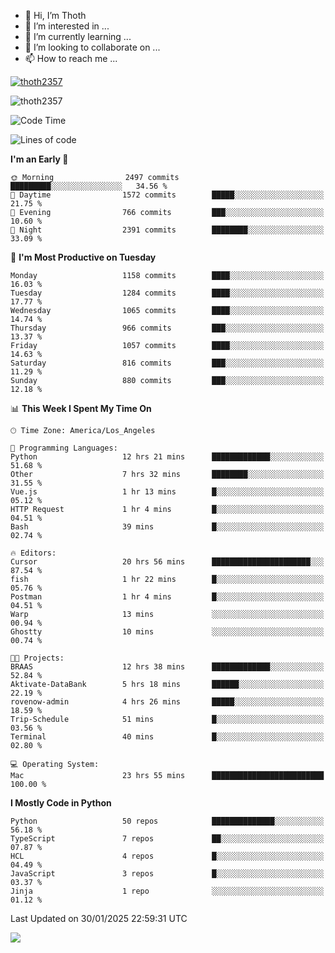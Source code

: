 <!---
thoth2357/thoth2357 is a ✨ special ✨ repository because its `README.md` (this file) appears on your GitHub profile.
You can click the Preview link to take a look at your changes.
--->

- 👋 Hi, I’m Thoth
- 👀 I’m interested in ...
- 🌱 I’m currently learning ...
- 💞️ I’m looking to collaborate on ...
- 📫 How to reach me ...


<p align="left"> <a href="https://github.com/ryo-ma/github-profile-trophy"><img src="https://github-profile-trophy.vercel.app/?username=thoth2357&theme=gruvbox&no-bg=true&no-frame=false&title=MultiLanguage,Commits,Repositories,Stars,Followers,PullRequest,Reviews,Issues" alt="thoth2357" /></a> </p>

<p align="left"> <img src="https://komarev.com/ghpvc/?username=thoth2357&label=Profile%20views&color=0e75b6&style=flat" alt="thoth2357" /> </p>

<!--START_SECTION:waka-->
![Code Time](http://img.shields.io/badge/Code%20Time-3%2C171%20hrs%2021%20mins-blue)

![Lines of code](https://img.shields.io/badge/From%20Hello%20World%20I%27ve%20Written-30.8%20million%20lines%20of%20code-blue)

**I'm an Early 🐤** 

```text
🌞 Morning                2497 commits        █████████░░░░░░░░░░░░░░░░   34.56 % 
🌆 Daytime                1572 commits        █████░░░░░░░░░░░░░░░░░░░░   21.75 % 
🌃 Evening                766 commits         ███░░░░░░░░░░░░░░░░░░░░░░   10.60 % 
🌙 Night                  2391 commits        ████████░░░░░░░░░░░░░░░░░   33.09 % 
```
📅 **I'm Most Productive on Tuesday** 

```text
Monday                   1158 commits        ████░░░░░░░░░░░░░░░░░░░░░   16.03 % 
Tuesday                  1284 commits        ████░░░░░░░░░░░░░░░░░░░░░   17.77 % 
Wednesday                1065 commits        ████░░░░░░░░░░░░░░░░░░░░░   14.74 % 
Thursday                 966 commits         ███░░░░░░░░░░░░░░░░░░░░░░   13.37 % 
Friday                   1057 commits        ████░░░░░░░░░░░░░░░░░░░░░   14.63 % 
Saturday                 816 commits         ███░░░░░░░░░░░░░░░░░░░░░░   11.29 % 
Sunday                   880 commits         ███░░░░░░░░░░░░░░░░░░░░░░   12.18 % 
```


📊 **This Week I Spent My Time On** 

```text
🕑︎ Time Zone: America/Los_Angeles

💬 Programming Languages: 
Python                   12 hrs 21 mins      █████████████░░░░░░░░░░░░   51.68 % 
Other                    7 hrs 32 mins       ████████░░░░░░░░░░░░░░░░░   31.55 % 
Vue.js                   1 hr 13 mins        █░░░░░░░░░░░░░░░░░░░░░░░░   05.12 % 
HTTP Request             1 hr 4 mins         █░░░░░░░░░░░░░░░░░░░░░░░░   04.51 % 
Bash                     39 mins             █░░░░░░░░░░░░░░░░░░░░░░░░   02.74 % 

🔥 Editors: 
Cursor                   20 hrs 56 mins      ██████████████████████░░░   87.54 % 
fish                     1 hr 22 mins        █░░░░░░░░░░░░░░░░░░░░░░░░   05.76 % 
Postman                  1 hr 4 mins         █░░░░░░░░░░░░░░░░░░░░░░░░   04.51 % 
Warp                     13 mins             ░░░░░░░░░░░░░░░░░░░░░░░░░   00.94 % 
Ghostty                  10 mins             ░░░░░░░░░░░░░░░░░░░░░░░░░   00.74 % 

🐱‍💻 Projects: 
BRAAS                    12 hrs 38 mins      █████████████░░░░░░░░░░░░   52.84 % 
Aktivate-DataBank        5 hrs 18 mins       ██████░░░░░░░░░░░░░░░░░░░   22.19 % 
rovenow-admin            4 hrs 26 mins       █████░░░░░░░░░░░░░░░░░░░░   18.59 % 
Trip-Schedule            51 mins             █░░░░░░░░░░░░░░░░░░░░░░░░   03.56 % 
Terminal                 40 mins             █░░░░░░░░░░░░░░░░░░░░░░░░   02.80 % 

💻 Operating System: 
Mac                      23 hrs 55 mins      █████████████████████████   100.00 % 
```

**I Mostly Code in Python** 

```text
Python                   50 repos            ██████████████░░░░░░░░░░░   56.18 % 
TypeScript               7 repos             ██░░░░░░░░░░░░░░░░░░░░░░░   07.87 % 
HCL                      4 repos             █░░░░░░░░░░░░░░░░░░░░░░░░   04.49 % 
JavaScript               3 repos             █░░░░░░░░░░░░░░░░░░░░░░░░   03.37 % 
Jinja                    1 repo              ░░░░░░░░░░░░░░░░░░░░░░░░░   01.12 % 
```




 Last Updated on 30/01/2025 22:59:31 UTC
<!--END_SECTION:waka-->
<!--![](http://github-profile-summary-cards.vercel.app/api/cards/profile-details?username=thoth2357&theme=2077)

![](http://github-profile-summary-cards.vercel.app/api/cards/stats?username=thoth2357&theme=2077)![](http://github-profile-summary-cards.vercel.app/api/cards/productive-time?username=thoth2357&theme=2077&utcOffset=8) -->
<img src="https://t.bkit.co/w_6789c39040b80.gif" />
